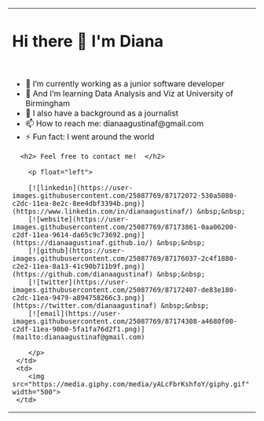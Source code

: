 <table>
  <tr>
    <td>
        <h1> Hi there 👋 I'm Diana </h1>
        <br/>
        <ul>
          <li>🔭 I’m currently working as a junior software developer </li>
          <li>🌱 And I’m learning Data Analysis and Viz at University of Birmingham </li>
          <li>💬 I also have a background as a journalist </li>
          <li>📫 How to reach me: dianaagustinaf@gmail.com </li>
          <li>⚡ Fun fact: I went around the world </li>
        </ul>
        
      <h2> Feel free to contact me!  </h2>
    
        <p float="left">

        [![linkedin](https://user-images.githubusercontent.com/25087769/87172072-530a5080-c2dc-11ea-8e2c-8ee4dbf3394b.png)](https://www.linkedin.com/in/dianaagustinaf/) &nbsp;&nbsp;
        [![website](https://user-images.githubusercontent.com/25087769/87173861-0aa06200-c2df-11ea-9614-da65c9c73692.png)](https://dianaagustinaf.github.io/) &nbsp;&nbsp;
        [![github](https://user-images.githubusercontent.com/25087769/87176037-2c4f1880-c2e2-11ea-8a13-41c90b711b9f.png)](https://github.com/dianaagustinaf) &nbsp;&nbsp;
        [![twitter](https://user-images.githubusercontent.com/25087769/87172407-de83e180-c2dc-11ea-9479-a894758266c3.png)](https://twitter.com/dianaagustinaf) &nbsp;&nbsp;
        [![email](https://user-images.githubusercontent.com/25087769/87174308-a4680f00-c2df-11ea-90b0-5fa1fa76d2f1.png)](mailto:dianaagustinaf@gmail.com)

        </p>
     </td>   
     <td>
        <img src="https://media.giphy.com/media/yALcFbrKshfoY/giphy.gif" width="500">
     </td>
   </tr>
</table> 
